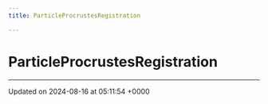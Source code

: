 ```yaml
---
title: ParticleProcrustesRegistration

---
```


# ParticleProcrustesRegistration





-------------------------------

Updated on 2024-08-16 at 05:11:54 +0000